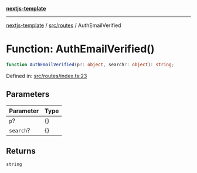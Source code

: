 [**nextjs-template**](../../../README.md)

---

[nextjs-template](../../../README.md) / [src/routes](../README.md) / AuthEmailVerified

# Function: AuthEmailVerified()

```ts
function AuthEmailVerified(p?: object, search?: object): string;
```

Defined in: [src/routes/index.ts:23](https://github.com/Its-Satyajit/nextjs-template/blob/main/src/routes/index.ts#L23)

## Parameters

| Parameter | Type |
| --------- | ---- |
| `p`?      | \{\} |
| `search`? | \{\} |

## Returns

`string`
